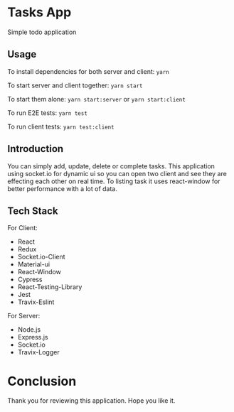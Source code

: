 # Tasks App

Simple todo application

## Usage
To install dependencies for both server and client:
`yarn`

To start server and client together:
`yarn start`

To start them alone:
`yarn start:server` or `yarn start:client`

To run E2E tests:
`yarn test`

To run client tests:
`yarn test:client`

## Introduction
You can simply add, update, delete or complete tasks. 
This application using socket.io for dynamic ui so you can open two client and see they are effecting each other on real time.
To listing task it uses react-window for better performance with a lot of data.


## Tech Stack
For Client:
* React
* Redux
* Socket.io-Client
* Material-ui
* React-Window
* Cypress
* React-Testing-Library
* Jest
* Travix-Eslint

For Server:
* Node.js
* Express.js
* Socket.io
* Travix-Logger

# Conclusion

Thank you for reviewing this application. Hope you like it.
